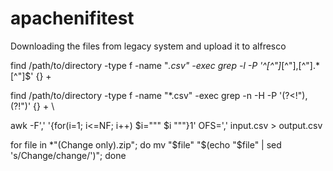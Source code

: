 # apachenifitest
Downloading the files from legacy system and upload it to alfresco

find /path/to/directory -type f -name "*.csv" -exec grep -l -P '^[^"]*[^"],[^"].*[^"]$' {} +

find /path/to/directory -type f -name "*.csv" -exec grep -n -H -P '(?<!"),(?!")' {} +
\


awk -F',' '{for(i=1; i<=NF; i++) $i="\"" $i "\""}1' OFS=',' input.csv > output.csv


for file in *"(Change only).zip"; do
    mv "$file" "$(echo "$file" | sed 's/Change/change/')";
done
